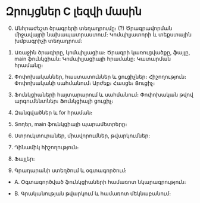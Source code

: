 # Զրույցներ C լեզվի մասին

0. Անհրաժեշտ ծրագրերի տեղադրումը։ (?) Ծրագրավորման միջավայրի նախապատրաստում։ Կոմպիլյատորի և տեքստային խմբագրիչի տեղադրում։

1. Առաջին ծրագիրը, կոմպիլյացիա։ Ծրագրի կառուցվածքը, ֆայլը, main ֆունկցիան։ Կոմպիլյացիայի հրամանը։ Կատարման հրամանը։ 

2. Փոփոխականներ, հաստատուններ և ցուցիչներ։ Հիշողություն։ Փոփոխականի սահմանում։ Արժեք։ Հասցե։ Ցուցիչ։

3. Ֆունկցիաների հայտարարում և սահմանում։ Փոփոխական թվով արգումենտներ։ Ֆունկցիայի ցուցիչ։ 

4. Զանգվածներ և for հրաման։

5. Տողեր, main ֆունկցիայի պարամետրերը։

6. Ստրուկտուրաներ, միավորումներ, թվարկումներ։

7. Դինամիկ հիշողություն։

8. Ֆայլեր։

9. Գրադարանի ստեղծում և օգտագործում։



* A. Օգտագործված ֆունկցիաների համառոտ նկարագրություն։

* B. Գրականության թվարկում և համառոտ մեկնաբանում։

